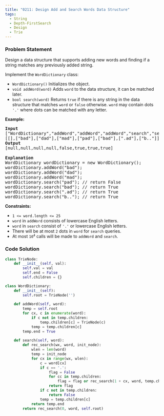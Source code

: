 ```yaml
---
title: "0211: Design Add and Search Words Data Structure"
tags:
  - String
  - Depth-FirstSearch
  - Design
  - Trie
---
```

### Problem Statement

<p>Design a data structure that supports adding new words and finding if a string matches any previously added string.</p>

<p>Implement the <code>WordDictionary</code> class:</p>

<ul>
	<li><code>WordDictionary()</code> Initializes the object.</li>
	<li><code>void addWord(word)</code> Adds <code>word</code> to the data structure, it can be matched later.</li>
	<li><code>bool search(word)</code> Returns <code>true</code> if there is any string in the data structure that matches <code>word</code> or <code>false</code> otherwise. <code>word</code> may contain dots <code>&#39;.&#39;</code> where dots can be matched with any letter.</li>
</ul>


<p><strong class="example">Example:</strong></p>

<pre>
<strong>Input</strong>
[&quot;WordDictionary&quot;,&quot;addWord&quot;,&quot;addWord&quot;,&quot;addWord&quot;,&quot;search&quot;,&quot;search&quot;,&quot;search&quot;,&quot;search&quot;]
[[],[&quot;bad&quot;],[&quot;dad&quot;],[&quot;mad&quot;],[&quot;pad&quot;],[&quot;bad&quot;],[&quot;.ad&quot;],[&quot;b..&quot;]]
<strong>Output</strong>
[null,null,null,null,false,true,true,true]

<strong>Explanation</strong>
WordDictionary wordDictionary = new WordDictionary();
wordDictionary.addWord(&quot;bad&quot;);
wordDictionary.addWord(&quot;dad&quot;);
wordDictionary.addWord(&quot;mad&quot;);
wordDictionary.search(&quot;pad&quot;); // return False
wordDictionary.search(&quot;bad&quot;); // return True
wordDictionary.search(&quot;.ad&quot;); // return True
wordDictionary.search(&quot;b..&quot;); // return True
</pre>


<p><strong>Constraints:</strong></p>

<ul>
	<li><code>1 &lt;= word.length &lt;= 25</code></li>
	<li><code>word</code> in <code>addWord</code> consists of lowercase English letters.</li>
	<li><code>word</code> in <code>search</code> consist of <code>&#39;.&#39;</code> or lowercase English letters.</li>
	<li>There will be at most <code>2</code> dots in <code>word</code> for <code>search</code> queries.</li>
	<li>At most <code>10<sup>4</sup></code> calls will be made to <code>addWord</code> and <code>search</code>.</li>
</ul>


### Code Solution

```python
class TrieNode:
    def __init__(self, val):
        self.val = val
        self.end = False
        self.children = {}

class WordDictionary:
    def __init__(self):
        self.root = TrieNode('')
    
    def addWord(self, word):
        temp = self.root
        for cx, c in enumerate(word):
            if c not in temp.children:
                temp.children[c] = TrieNode(c)
            temp = temp.children[c]
        temp.end = True
        
    def search(self, word):
        def rec_search(wx, word, init_node):
            wlen = len(word)
            temp = init_node
            for cx in range(wx, wlen):
                c = word[cx]
                if c == '.':
                    flag = False
                    for cc in temp.children:
                        flag = flag or rec_search(1 + cx, word, temp.children[cc])
                    return flag
                if c not in temp.children:
                    return False
                temp = temp.children[c]
            return temp.end
        return rec_search(0, word, self.root)
```
